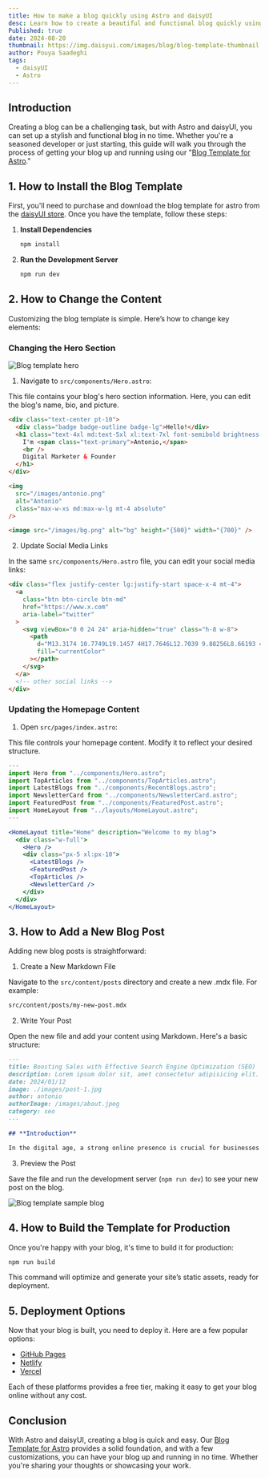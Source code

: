 ```yaml
---
title: How to make a blog quickly using Astro and daisyUI
desc: Learn how to create a beautiful and functional blog quickly using the Blog Template for Astro.
Published: true
date: 2024-08-20
thumbnail: https://img.daisyui.com/images/blog/blog-template-thumbnail.webp
author: Pouya Saadeghi
tags:
  - daisyUI
  - Astro
---
```


## Introduction

Creating a blog can be a challenging task, but with Astro and daisyUI, you can set up a stylish and functional blog in no time. Whether you're a seasoned developer or just starting, this guide will walk you through the process of getting your blog up and running using our "[Blog Template for Astro](https://daisyui.com/store/#208203)."

## 1. How to Install the Blog Template

First, you'll need to purchase and download the blog template for astro from the [daisyUI store](https://daisyui.com/store/#208203). Once you have the template, follow these steps:

1. **Install Dependencies**

   ```bash
   npm install

   ```

2. **Run the Development Server**
   ```bash
   npm run dev
   ```

## 2. How to Change the Content

Customizing the blog template is simple. Here’s how to change key elements:

### Changing the Hero Section

![Blog template hero](https://img.daisyui.com/images/blog/blogtemplate_hero.webp)

1. Navigate to `src/components/Hero.astro`:

This file contains your blog's hero section information. Here, you can edit the blog's name, bio, and picture.

```html
<div class="text-center pt-10">
  <div class="badge badge-outline badge-lg">Hello!</div>
  <h1 class="text-4xl md:text-5xl xl:text-7xl font-semibold brightness-150">
    I'm <span class="text-primary">Antonio,</span>
    <br />
    Digital Marketer & Founder
  </h1>
</div>

<img
  src="/images/antonio.png"
  alt="Antonio"
  class="max-w-xs md:max-w-lg mt-4 absolute"
/>

<image src="/images/bg.png" alt="bg" height="{500}" width="{700}" />
```

2. Update Social Media Links

In the same `src/components/Hero.astro` file, you can edit your social media links:

```html
<div class="flex justify-center lg:justify-start space-x-4 mt-4">
  <a
    class="btn btn-circle btn-md"
    href="https://www.x.com"
    aria-label="twitter"
  >
    <svg viewBox="0 0 24 24" aria-hidden="true" class="h-8 w-8">
      <path
        d="M13.3174 10.7749L19.1457 4H17.7646L12.7039 9.88256L8.66193 4H4L10.1122 12.8955L4 20H5.38119L10.7254 13.7878L14.994 20H19.656L13.3171 10.7749H13.3174ZM11.4257 12.9738L10.8064 12.0881L5.87886 5.03974H8.00029L11.9769 10.728L12.5962 11.6137L17.7652 19.0075H15.6438L11.4257 12.9742V12.9738Z"
        fill="currentColor"
      ></path>
    </svg>
  </a>
  <!-- other social links -->
</div>
```

### Updating the Homepage Content

1. Open `src/pages/index.astro`:

This file controls your homepage content. Modify it to reflect your desired structure.

```jsx
---
import Hero from "../components/Hero.astro";
import TopArticles from "../components/TopArticles.astro";
import LatestBlogs from "../components/RecentBlogs.astro";
import NewsletterCard from "../components/NewsletterCard.astro";
import FeaturedPost from "../components/FeaturedPost.astro";
import HomeLayout from "../layouts/HomeLayout.astro";
---

<HomeLayout title="Home" description="Welcome to my blog">
  <div class="w-full">
    <Hero />
    <div class="px-5 xl:px-10">
      <LatestBlogs />
      <FeaturedPost />
      <TopArticles />
      <NewsletterCard />
    </div>
  </div>
</HomeLayout>
```

## 3. How to Add a New Blog Post

Adding new blog posts is straightforward:

1. Create a New Markdown File

Navigate to the `src/content/posts` directory and create a new .mdx file. For example:

```bash
src/content/posts/my-new-post.mdx
```

2. Write Your Post

Open the new file and add your content using Markdown. Here's a basic structure:

```markdown
---
title: Boosting Sales with Effective Search Engine Optimization (SEO)
description: Lorem ipsum dolor sit, amet consectetur adipisicing elit. Hic eos odit sequi minima iure natus, odio tempora sit Lorem ipsum dolor sit.
date: 2024/01/12
image: ./images/post-1.jpg
author: antonio
authorImage: /images/about.jpeg
category: seo
---

## **Introduction**

In the digital age, a strong online presence is crucial for businesses looking to thrive. One of the key components of a successful online strategy is Search Engine Optimization (SEO). By optimizing your website for search engines, you can significantly improve your visibility, attract more potential customers, and ultimately boost your sales. In this article, we'll explore some essential SEO strategies to help you achieve these goals.
```

3. Preview the Post

Save the file and run the development server (`npm run dev`) to see your new post on the blog.

![Blog template sample blog](https://img.daisyui.com/images/blog/sample_blog.webp)

## 4. How to Build the Template for Production

Once you're happy with your blog, it's time to build it for production:

```bash
npm run build
```

This command will optimize and generate your site’s static assets, ready for deployment.

## 5. Deployment Options

Now that your blog is built, you need to deploy it. Here are a few popular options:

- [GitHub Pages](https://pages.github.com/)
- [Netlify](https://pages.github.com/)
- [Vercel](https://pages.github.com/)

Each of these platforms provides a free tier, making it easy to get your blog online without any cost.

## Conclusion

With Astro and daisyUI, creating a blog is quick and easy. Our [Blog Template for Astro](https://daisyui.com/store/#208203) provides a solid foundation, and with a few customizations, you can have your blog up and running in no time. Whether you're sharing your thoughts or showcasing your work.
